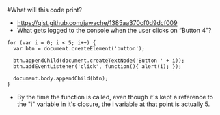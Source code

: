 #What will this code print?
* https://gist.github.com/jawache/1385aa370cf0d9dcf009
* What gets logged to the console when the user clicks on “Button 4”?

```
for (var i = 0; i < 5; i++) {
  var btn = document.createElement('button');
  
  btn.appendChild(document.createTextNode('Button ' + i));
  btn.addEventListener('click', function(){ alert(i); });
  
  document.body.appendChild(btn);
}
```

* By the time the function is called, even though it's kept a reference to the "i" variable in it's closure, the i variable at that point is actually 5.
